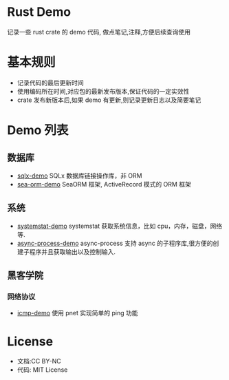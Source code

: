 # Rust Demo

记录一些 rust crate 的 demo 代码, 做点笔记,注释,方便后续查询使用

# 基本规则
- 记录代码的最后更新时间
- 使用编码所在时间,对应包的最新发布版本,保证代码的一定实效性
- crate 发布新版本后,如果 demo 有更新,则记录更新日志以及简要笔记
  
# Demo 列表
## 数据库
- [sqlx-demo](./sqlx-demo/) SQLx 数据库链接操作库，非 ORM
- [sea-orm-demo](./sea-orm-demo/) SeaORM 框架, ActiveRecord 模式的 ORM 框架

## 系统
- [systemstat-demo](./systemstat-demo/) systemstat 获取系统信息，比如 cpu，内存，磁盘，网络等.
- [async-process-demo](./async-process-demo/) async-process 支持 async 的子程序库,很方便的创建子程序并且获取输出以及控制输入.

## 黑客学院

### 网络协议
- [icmp-demo](./cyber-school/icmp-demo) 使用 pnet 实现简单的 ping 功能

# License
- 文档:CC BY-NC
- 代码: MIT License
